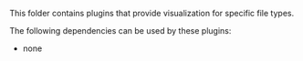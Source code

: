This folder contains plugins that provide visualization for specific file types.

The following dependencies can be used by these plugins:
- none
